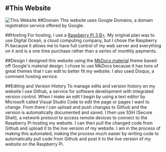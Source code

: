 #This Website
---

![This Website](/img/material.png)
##Domain
This website uses Google Domains, a domain registration service offered by Google.

##Hosting
For hosting, I use a [Raspberry Pi 3 B+](https://amzn.to/2PQSVmL "Raspberry Pi 3 B+").  My original plan was to use Digital Ocean, a cloud computing company, but I chose the Raspberry Pi because it allows me to have full control of my web server and everything on it and is a one time purchase rather than a series of monthly payments.

##Design
I designed this website using the [MkDocs material](https://squidfunk.github.io/mkdocs-material/) theme based off Google's material design.  I chose to use MkDocs because it has tons of great themes that I can edit to better fit my website.  I also used Disqus, a comment hosting service.

##Editing and Version History
To manage edits and version history on my website I use Github, a service for software development with integrated version control.  When I make an edit I begin by using a text editor by Microsoft called Visual Studio Code to edit the page or pages I want to change.  From there I can upload and push changes to Github and the version is automatically documented and saved.  I then use SSH (Secure Shell), a network protocol to access remote devices to connect to the Raspberry Pi hosting my website.  I can then pull the changed code from Github and upload it to the live version of my website.  I am in the process of making this automated, making the process much easier by writing code to automatically pull code from Github and post it to the live version of my website on the Raspberry Pi.
